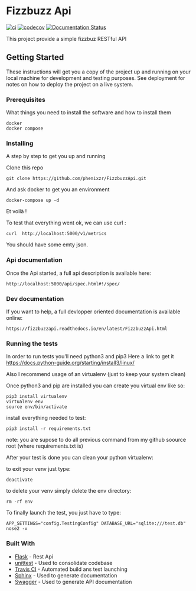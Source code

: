 # Fizzbuzz Api
[![ci](https://travis-ci.com/phenixzr/f2.svg?branch=master)](https://travis-ci.com/github/phenixzr/f2) 
[![codecov](https://codecov.io/gh/phenixzr/FizzbuzzApi/branch/master/graph/badge.svg?token=oNaT5ewX6S)](https://codecov.io/gh/phenixzr/FizzbuzzApi)
[![Documentation Status](https://readthedocs.org/projects/fizzbuzzapi/badge/?version=latest)](https://fizzbuzzapi.readthedocs.io/en/latest/?badge=latest)

This project provide a simple fizzbuz RESTful API

## Getting Started

These instructions will get you a copy of the project up and running on your local machine for development and testing purposes. See deployment for notes on how to deploy the project on a live system.

### Prerequisites

What things you need to install the software and how to install them

```
docker
docker compose
```

### Installing

A step by step to get you up and running


Clone this repo 
```
git clone https://github.com/phenixzr/FizzbuzzApi.git
```

And ask docker to get you an environment
```
docker-compose up -d
```
Et voilà !

To test that everything went ok, we can use curl :
```
curl  http://localhost:5000/v1/metrics
```
You should have some emty json.

### Api documentation
Once the Api started, a full api description is available here:
```
http://localhost:5000/api/spec.html#!/spec/
```

### Dev documentation
If you want to help, a full devlopper oriented documentation is available online:
```
https://fizzbuzzapi.readthedocs.io/en/latest/FizzbuzzApi.html
```

### Running the tests

In order to run tests you'll need python3 and pip3
Here a link to get it https://docs.python-guide.org/starting/install3/linux/

Also I recommend usage of an virtualenv (just to keep your system clean)

Once python3 and pip are installed you can create you virtual env like so:
```
pip3 install virtualenv
virtualenv env
source env/bin/activate
```

install everything needed to test:
```
pip3 install -r requirements.txt
```
note: you are supose to do all previous command from my github soource root (where requirements.txt is)

After your test is done you can clean your python virtualenv:

to exit your venv just type:
```
deactivate
```

to delete your venv simply delete the env directory:
```
rm -rf env
```

To finally launch the test, you just have to type:
```
APP_SETTINGS="config.TestingConfig" DATABASE_URL="sqlite:///test.db" nose2 -v
```

### Built With
* [Flask](https://flask.palletsprojects.com/en/1.1.x/) - Rest Api
* [unittest](https://docs.python.org/fr/3/library/unittest.html) - Used to consolidate codebase
* [Travis CI](https://travis-ci.com) - Automated build ans test launching
* [Sphinx](https://www.sphinx-doc.org/en/master/) - Used to generate documentation
* [Swagger](https://swagger.io) - Used to generate API documentation
